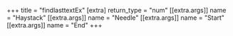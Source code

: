 +++
title = "findlasttextEx"
[extra]
return_type = "num"
[[extra.args]]
name = "Haystack"
[[extra.args]]
name = "Needle"
[[extra.args]]
name = "Start"
[[extra.args]]
name = "End"
+++
